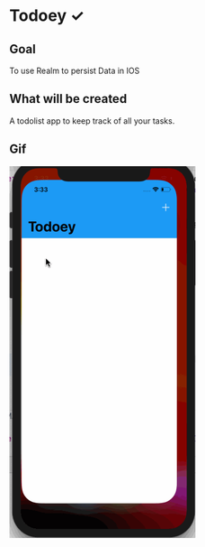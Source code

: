 
# Todoey ✓

## Goal

To use Realm to persist Data in IOS


## What will be created

A todolist app to keep track of all your tasks.

## Gif

<img src='Todoey.gif' title='Video Walkthrough' width='' alt='Video Walkthrough' />


